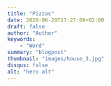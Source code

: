 ```yaml
---
title: "Pizzas"
date: 2020-06-29T17:27:09+02:00
draft: false
author: "Author"
keywords:
    - "Word"
summary: "blogpost"
thumbnail: "images/house_3.jpg"
disqus: false
alt: "hero alt"
---
```


